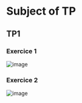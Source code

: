 # Subject of TP

## TP1

### Exercice 1
![image](https://github.com/emma-orset/Polytech/assets/83237303/69f7e8d2-f2f4-4d4d-a016-1161201b1466)

### Exercice 2
![image](https://github.com/emma-orset/Polytech/assets/83237303/e069d433-5c76-4bf9-ad34-b7a9683c551e)
